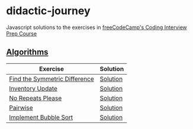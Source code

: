 # didactic-journey
Javascript solutions to the exercises in [freeCodeCamp's Coding Interview Prep Course](https://www.freecodecamp.org/learn/coding-interview-prep)

## [Algorithms](https://www.freecodecamp.org/learn/coding-interview-prep#algorithms)

Exercise | Solution
-- | --
[Find the Symmetric Difference](https://www.freecodecamp.org/learn/coding-interview-prep/algorithms/find-the-symmetric-difference) | [Solution](<../main/Algorithms/Find the Symmetric Difference.js>)
[Inventory Update](https://www.freecodecamp.org/learn/coding-interview-prep/algorithms/inventory-update) | [Solution](<../main/Algorithms/Inventory Update.js>)
[No Repeats Please](https://www.freecodecamp.org/learn/coding-interview-prep/algorithms/no-repeats-please) | [Solution](<../main/Algorithms/No Repeats Please.js>)
[Pairwise](https://www.freecodecamp.org/learn/coding-interview-prep/algorithms/pairwise) | [Solution](<../main/Algorithms/Pairwise.js>)
[Implement Bubble Sort](https://www.freecodecamp.org/learn/coding-interview-prep/algorithms/implement-bubble-sort) | [Solution](<../main/Algorithms/Implement Bubble Sort.js>)
